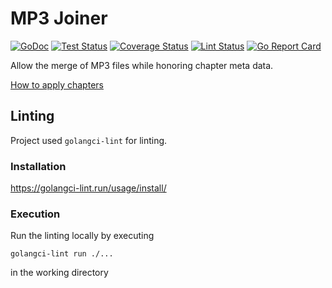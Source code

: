 # MP3 Joiner

[![GoDoc](https://godoc.org/github.com/jo-hoe/mp3-joiner?status.svg)](https://godoc.org/github.com/jo-hoe/mp3-joiner)
[![Test Status](https://github.com/jo-hoe/mp3-joiner/workflows/test/badge.svg)](https://github.com/jo-hoe/mp3-joiner/actions?workflow=test)
[![Coverage Status](https://coveralls.io/repos/github/jo-hoe/mp3-joiner/badge.svg?branch=main)](https://coveralls.io/github/jo-hoe/mp3-joiner?branch=main)
[![Lint Status](https://github.com/jo-hoe/mp3-joiner/workflows/lint/badge.svg)](https://github.com/jo-hoe/mp3-joiner/actions?workflow=lint)
[![Go Report Card](https://goreportcard.com/badge/github.com/jo-hoe/mp3-joiner)](https://goreportcard.com/report/github.com/jo-hoe/mp3-joiner)

Allow the merge of MP3 files while honoring chapter meta data.

[How to apply chapters](https://dev.to/montekaka/add-chapter-markers-to-podcast-audio-using-ffmpeg-3c46)

## Linting

Project used `golangci-lint` for linting.

### Installation

<https://golangci-lint.run/usage/install/>

### Execution

Run the linting locally by executing

```cli
golangci-lint run ./...
```

in the working directory
